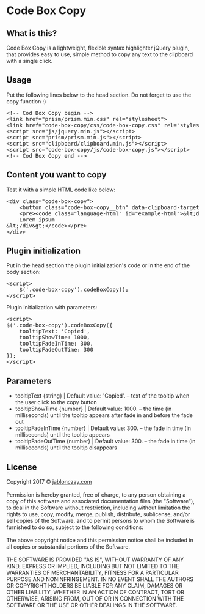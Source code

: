 # Code Box Copy

## What is this?

<p>Code Box Copy is a lightweight, flexible syntax highlighter jQuery plugin, that provides easy to use, simple method to copy any text to the clipboard with a single click.</p>

## Usage

<p>Put the following lines below to the head section. Do not forget to use the copy function :)</p>

<pre>&lt;!-- Cod Box Copy begin --&gt;
&lt;link href=&quot;prism/prism.min.css&quot; rel=&quot;stylesheet&quot;&gt;
&lt;link href=&quot;code-box-copy/css/code-box-copy.css&quot; rel=&quot;stylesheet&quot;&gt;
&lt;script src=&quot;js/jquery.min.js&quot;&gt;&lt;/script&gt;
&lt;script src=&quot;prism/prism.min.js&quot;&gt;&lt;/script&gt;
&lt;script src=&quot;clipboard/clipboard.min.js&quot;&gt;&lt;/script&gt;
&lt;script src=&quot;code-box-copy/js/code-box-copy.js&quot;&gt;&lt;/script&gt;
&lt;!-- Cod Box Copy end --&gt;</pre>

## Content you want to copy

<p>Test it with a simple HTML code like below:</p>

<pre>&lt;div class=&quot;code-box-copy&quot;&gt;
&nbsp;&nbsp;&nbsp;&nbsp;&lt;button class=&quot;code-box-copy__btn&quot; data-clipboard-target=&quot;#example-html&quot; title=&quot;Copy&quot;&gt;&lt;/button&gt;
&nbsp;&nbsp;&nbsp;&nbsp;&lt;pre&gt;&lt;code class=&quot;language-html&quot; id=&quot;example-html&quot;&gt;&amp;lt;div class=&amp;quot;example&amp;quot;&amp;gt;
&nbsp;&nbsp;&nbsp;&nbsp;Lorem ipsum
&amp;lt;/div&amp;gt;&lt;/code&gt;&lt;/pre&gt;
&lt;/div&gt;</pre>

## Plugin initialization

<p>Put in the head section the plugin initialization's code or in the end of the body section:</p>

<pre>&lt;script&gt;
    $('.code-box-copy').codeBoxCopy();
&lt;/script&gt;</pre>

<p>Plugin initialization with parameters:</p>
<pre>&lt;script&gt;
$('.code-box-copy').codeBoxCopy({
    tooltipText: 'Copied',
    tooltipShowTime: 1000,
    tooltipFadeInTime: 300,
    tooltipFadeOutTime: 300
});
&lt;/script&gt;</pre>

## Parameters

<ul>
    <li>tooltipText {string} | Default value: 'Copied'. – text of the tooltip when the user click to the copy button</li>
    <li>tooltipShowTime {number} | Default value: 1000. – the time (in milliseconds) until the tooltip appears after fade in and before the fade out</li>
    <li>tooltipFadeInTime {number} | Default value: 300. – the fade in time (in milliseconds) until the tooltip appears</li>
    <li>tooltipFadeOutTime {number} | Default value: 300. – the fade in time (in milliseconds) until the tooltip disappears</li>
</ul>

## License

<p>
Copyright 2017 © <a href="https://jablonczay.com" target="_blank">jablonczay.com</a>
<br><br>
Permission is hereby granted, free of charge, to any person obtaining a copy of this software and associated documentation files (the "Software"), to deal in the Software without restriction, including without limitation the rights to use, copy, modify, merge, publish, distribute, sublicense, and/or sell copies of the Software, and to permit persons to whom the Software is furnished to do so, subject to the following conditions:
<br><br>
The above copyright notice and this permission notice shall be included in all copies or substantial portions of the Software.
<br><br>
THE SOFTWARE IS PROVIDED "AS IS", WITHOUT WARRANTY OF ANY KIND, EXPRESS OR IMPLIED, INCLUDING BUT NOT LIMITED TO THE WARRANTIES OF MERCHANTABILITY, FITNESS FOR A PARTICULAR PURPOSE AND NONINFRINGEMENT. IN NO EVENT SHALL THE AUTHORS OR COPYRIGHT HOLDERS BE LIABLE FOR ANY CLAIM, DAMAGES OR OTHER LIABILITY, WHETHER IN AN ACTION OF CONTRACT, TORT OR OTHERWISE, ARISING FROM, OUT OF OR IN CONNECTION WITH THE SOFTWARE OR THE USE OR OTHER DEALINGS IN THE SOFTWARE.
</p>
